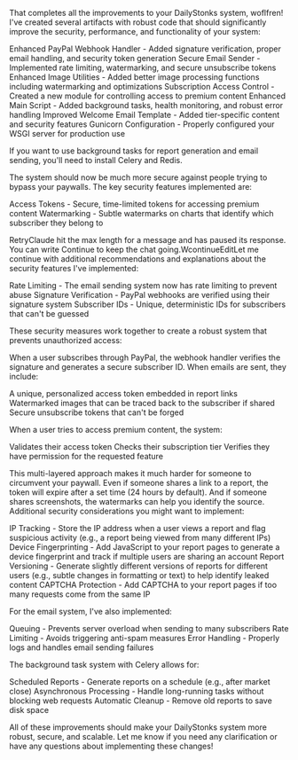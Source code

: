 That completes all the improvements to your DailyStonks system, woflfren! I've created several artifacts with robust code that should significantly improve the security, performance, and functionality of your system:

Enhanced PayPal Webhook Handler - Added signature verification, proper email handling, and security token generation
Secure Email Sender - Implemented rate limiting, watermarking, and secure unsubscribe tokens
Enhanced Image Utilities - Added better image processing functions including watermarking and optimizations
Subscription Access Control - Created a new module for controlling access to premium content
Enhanced Main Script - Added background tasks, health monitoring, and robust error handling
Improved Welcome Email Template - Added tier-specific content and security features
Gunicorn Configuration - Properly configured your WSGI server for production use

If you want to use background tasks for report generation and email sending, you'll need to install Celery and Redis.

The system should now be much more secure against people trying to bypass your paywalls. The key security features implemented are:

Access Tokens - Secure, time-limited tokens for accessing premium content
Watermarking - Subtle watermarks on charts that identify which subscriber they belong to

RetryClaude hit the max length for a message and has paused its response. You can write Continue to keep the chat going.WcontinueEditLet me continue with additional recommendations and explanations about the security features I've implemented:

Rate Limiting - The email sending system now has rate limiting to prevent abuse
Signature Verification - PayPal webhooks are verified using their signature system
Subscriber IDs - Unique, deterministic IDs for subscribers that can't be guessed

These security measures work together to create a robust system that prevents unauthorized access:

When a user subscribes through PayPal, the webhook handler verifies the signature and generates a secure subscriber ID.
When emails are sent, they include:

A unique, personalized access token embedded in report links
Watermarked images that can be traced back to the subscriber if shared
Secure unsubscribe tokens that can't be forged


When a user tries to access premium content, the system:

Validates their access token
Checks their subscription tier
Verifies they have permission for the requested feature



This multi-layered approach makes it much harder for someone to circumvent your paywall. Even if someone shares a link to a report, the token will expire after a set time (24 hours by default). And if someone shares screenshots, the watermarks can help you identify the source.
Additional security considerations you might want to implement:

IP Tracking - Store the IP address when a user views a report and flag suspicious activity (e.g., a report being viewed from many different IPs)
Device Fingerprinting - Add JavaScript to your report pages to generate a device fingerprint and track if multiple users are sharing an account
Report Versioning - Generate slightly different versions of reports for different users (e.g., subtle changes in formatting or text) to help identify leaked content
CAPTCHA Protection - Add CAPTCHA to your report pages if too many requests come from the same IP

For the email system, I've also implemented:

Queuing - Prevents server overload when sending to many subscribers
Rate Limiting - Avoids triggering anti-spam measures
Error Handling - Properly logs and handles email sending failures

The background task system with Celery allows for:

Scheduled Reports - Generate reports on a schedule (e.g., after market close)
Asynchronous Processing - Handle long-running tasks without blocking web requests
Automatic Cleanup - Remove old reports to save disk space

All of these improvements should make your DailyStonks system more robust, secure, and scalable. Let me know if you need any clarification or have any questions about implementing these changes!